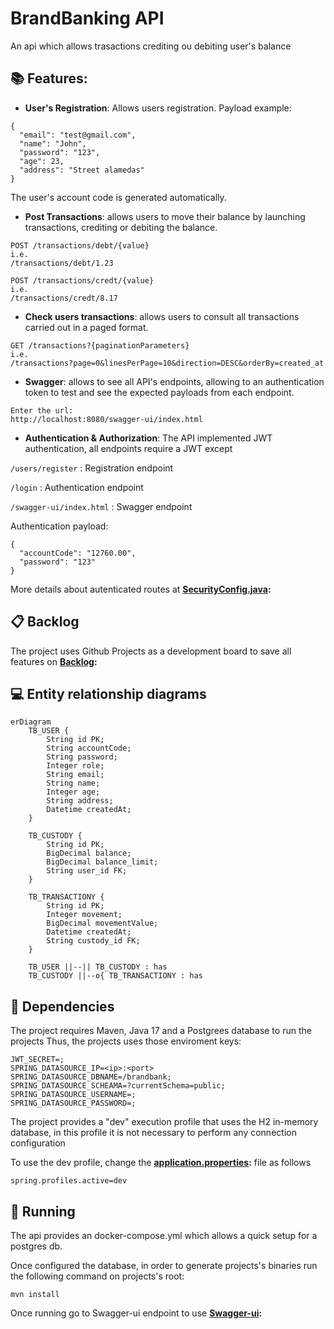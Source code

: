# BrandBanking API

An api which allows trasactions crediting ou debiting user's balance

## :books: Features:
* <b>User's Registration</b>: Allows users registration. Payload example:
```
{
  "email": "test@gmail.com",
  "name": "John",
  "password": "123",
  "age": 23,
  "address": "Street alamedas"
}
```
The user's account code is generated automatically.

* <b>Post Transactions</b>: allows users to move their balance by launching transactions, crediting or debiting the balance.
```
POST /transactions/debt/{value}
i.e.
/transactions/debt/1.23
```

```
POST /transactions/credt/{value}
i.e.
/transactions/credt/8.17
```

* <b>Check users transactions</b>: allows users to consult all transactions carried out in a paged format.
```
GET /transactions?{paginationParameters}
i.e.
/transactions?page=0&linesPerPage=10&direction=DESC&orderBy=created_at
```

* <b>Swagger</b>: allows to see all API's endpoints, allowing to an authentication token to test and see the expected payloads from each endpoint.
```
Enter the url:
http://localhost:8080/swagger-ui/index.html
```
* <b>Authentication & Authorization</b>: The API implemented JWT authentication, all endpoints require a JWT except

`/users/register` : Registration endpoint

`/login` : Authentication endpoint

`/swagger-ui/index.html` : Swagger endpoint

Authentication payload:
```
{
  "accountCode": "12760.00",
  "password": "123"
}
```

More details about autenticated routes at **[SecurityConfig.java](https://github.com/AriTedeschi/BrandBank-api/blob/main/src/main/java/com/brandbank/transactions/application/configuration/SecurityConfig.java):**

## :clipboard: Backlog

The project uses Github Projects as a development board to save all features on **[Backlog](https://github.com/users/AriTedeschi/projects/1):**


## :computer: Entity relationship diagrams

```mermaid
erDiagram
    TB_USER {
        String id PK;
        String accountCode;
        String password;
        Integer role;
        String email;
        String name;
        Integer age;
        String address;
        Datetime createdAt;
    }
    
    TB_CUSTODY {
        String id PK;
        BigDecimal balance;
        BigDecimal balance_limit;
        String user_id FK;
    }
    
    TB_TRANSACTIONY {
        String id PK;
        Integer movement;
        BigDecimal movementValue;
        Datetime createdAt;
        String custody_id FK;
    }
    
    TB_USER ||--|| TB_CUSTODY : has
    TB_CUSTODY ||--o{ TB_TRANSACTIONY : has
```

## 🔧 Dependencies
The project requires Maven, Java 17 and a Postgrees database to run the projects
Thus, the projects uses those enviroment keys:
```
JWT_SECRET=;
SPRING_DATASOURCE_IP=<ip>:<port>
SPRING_DATASOURCE_DBNAME=/brandbank;
SPRING_DATASOURCE_SCHEAMA=?currentSchema=public;
SPRING_DATASOURCE_USERNAME=;
SPRING_DATASOURCE_PASSWORD=;
```

The project provides a "dev" execution profile that uses the H2 in-memory database, in this profile it is not necessary to perform any connection configuration

To use the dev profile, change the **[application.properties](https://github.com/AriTedeschi/BrandBank-api/blob/main/src/main/resources/application.properties):** file as follows
```
spring.profiles.active=dev
```

## 🚀 Running

The api provides an docker-compose.yml which allows a quick setup for a postgres db.

Once configured the database, in order to generate projects's binaries run the following command on projects's root:

```
mvn install
```

Once running go to Swagger-ui endpoint to use
**[Swagger-ui](http://localhost:8080/swagger-ui/index.html):**

